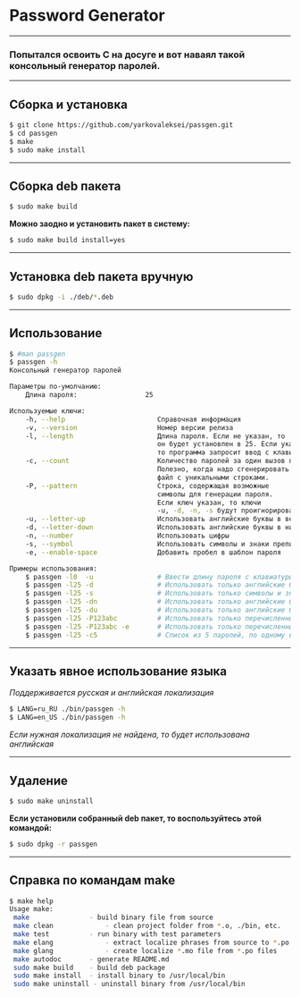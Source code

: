 # Password Generator

- - -
### Попытался освоить C на досуге и вот наваял такой консольный генератор паролей.

- - -
## Сборка и установка

```bash
$ git clone https://github.com/yarkovaleksei/passgen.git
$ cd passgen
$ make
$ sudo make install
```

- - -
## Сборка deb пакета

```bash
$ sudo make build
```

**Можно заодно и установить пакет в систему:**

```bash
$ sudo make build install=yes
```

- - -
## Установка deb пакета вручную

```bash
$ sudo dpkg -i ./deb/*.deb
```

- - -
## Использование

```bash
$ #man passgen
$ passgen -h
Консольный генератор паролей

Параметры по-умолчанию:
	Длина пароля:                 25

Используемые ключи:
	-h, --help                       Справочная информация
	-v, --version                    Номер версии релиза
	-l, --length                     Длина пароля. Если не указан, то
	                                 он будет установлен в 25. Если указать 0,
	                                 то программа запросит ввод с клавиатуры.
	-c, --count                      Количество паролей за один вызов программы.
	                                 Полезно, когда надо сгенерировать
	                                 файл с уникальными строками.
	-P, --pattern                    Строка, содержащая возможные
	                                 символы для генерации пароля.
	                                 Если ключ указан, то ключи
	                                 -u, -d, -n, -s будут проигнорированы.
	-u, --letter-up                  Использовать английские буквы в верхнем регистре
	-d, --letter-down                Использовать английские буквы в нижнем регистре
	-n, --number                     Использовать цифры
	-s, --symbol                     Использовать символы и знаки препинания
	-e, --enable-space               Добавить пробел в шаблон пароля

Примеры использования:
	$ passgen -l0  -u                # Ввести длину пароля с клавиатуры
	$ passgen -l25 -d                # Использовать только английские буквы в нижнем регистре
	$ passgen -l25 -s                # Использовать только символы и знаки препинания
	$ passgen -l25 -dn               # Использовать только английские буквы в нижнем регистре и цифры
	$ passgen -l25 -du               # Использовать только английские буквы в нижнем и верхнем регистре
	$ passgen -l25 -P123abc          # Использовать только перечисленные символы: '123abc'
	$ passgen -l25 -P123abc -e       # Использовать только перечисленные символы: '123abc' и пробел
	$ passgen -l25 -c5               # Список из 5 паролей, по одному в строке
```

- - -
## Указать явное использование языка

*Поддерживается русская и английская локализация*

```bash
$ LANG=ru_RU ./bin/passgen -h
$ LANG=en_US ./bin/passgen -h
```

*Если нужная локализация не найдена, то будет использована английская*

- - -
## Удаление

```bash
$ sudo make uninstall
```

**Если установили собранный deb пакет, то воспользуйтесь этой командой:**

```bash
$ sudo dpkg -r passgen
```

- - -
## Справка по командам make

```bash
$ make help
Usage make:
 make 				- build binary file from source
 make clean 			- clean project folder from *.o, ./bin, etc.
 make test 			- run binary with test parameters
 make elang 			- extract localize phrases from source to *.po
 make glang 			- create localize *.mo file from *.po files
 make autodoc 		- generate README.md
 sudo make build 	- build deb package
 sudo make install 	- install binary to /usr/local/bin
 sudo make uninstall - uninstall binary from /usr/local/bin
```
